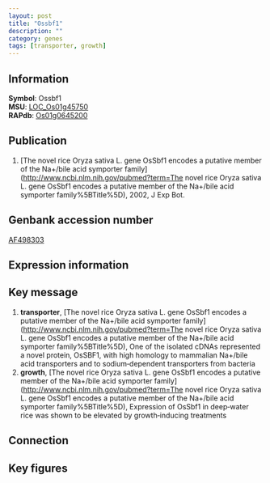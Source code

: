 ```yaml
---
layout: post
title: "Ossbf1"
description: ""
category: genes
tags: [transporter, growth]
---
```


## Information
__Symbol__: Ossbf1  
__MSU__: [LOC_Os01g45750](http://rice.plantbiology.msu.edu/cgi-bin/ORF_infopage.cgi?orf=LOC_Os01g45750)  
__RAPdb__: [Os01g0645200](http://rapdb.dna.affrc.go.jp/viewer/gbrowse_details/irgsp1?name=Os01g0645200)  

## Publication
1. [The novel rice Oryza sativa L. gene OsSbf1 encodes a putative member of the Na+/bile acid symporter family](http://www.ncbi.nlm.nih.gov/pubmed?term=The novel rice Oryza sativa L. gene OsSbf1 encodes a putative member of the Na+/bile acid symporter family%5BTitle%5D), 2002, J Exp Bot.

## Genbank accession number
[AF498303](http://www.ncbi.nlm.nih.gov/nuccore/AF498303)  

## Expression information

## Key message
1. __transporter__, [The novel rice Oryza sativa L. gene OsSbf1 encodes a putative member of the Na+/bile acid symporter family](http://www.ncbi.nlm.nih.gov/pubmed?term=The novel rice Oryza sativa L. gene OsSbf1 encodes a putative member of the Na+/bile acid symporter family%5BTitle%5D),  One of the isolated cDNAs represented a novel protein, OsSBF1, with high homology to mammalian Na+/bile acid transporters and to sodium‐dependent transporters from bacteria
2. __growth__, [The novel rice Oryza sativa L. gene OsSbf1 encodes a putative member of the Na+/bile acid symporter family](http://www.ncbi.nlm.nih.gov/pubmed?term=The novel rice Oryza sativa L. gene OsSbf1 encodes a putative member of the Na+/bile acid symporter family%5BTitle%5D),  Expression of OsSbf1 in deep‐water rice was shown to be elevated by growth‐inducing treatments

## Connection

## Key figures


